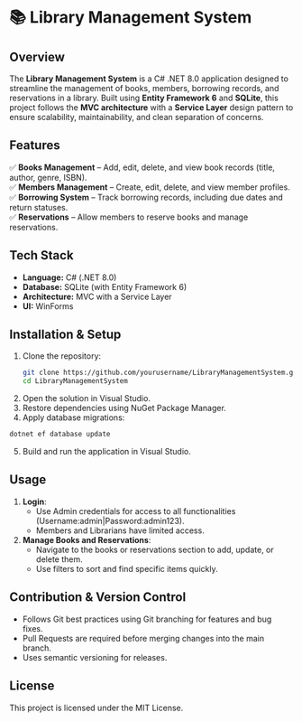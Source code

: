 # 📚 Library Management System  

## Overview  
The **Library Management System** is a C# .NET 8.0 application designed to streamline the management of books, members, borrowing records, and reservations in a library. Built using **Entity Framework 6** and **SQLite**, this project follows the **MVC architecture** with a **Service Layer** design pattern to ensure scalability, maintainability, and clean separation of concerns.  

## Features  
✅ **Books Management** – Add, edit, delete, and view book records (title, author, genre, ISBN).  
✅ **Members Management** – Create, edit, delete, and view member profiles.  
✅ **Borrowing System** – Track borrowing records, including due dates and return statuses.  
✅ **Reservations** – Allow members to reserve books and manage reservations.    

## Tech Stack  
- **Language:** C# (.NET 8.0)  
- **Database:** SQLite (with Entity Framework 6)  
- **Architecture:** MVC with a Service Layer  
- **UI:** WinForms  

## Installation & Setup  
1. Clone the repository:  
   ```sh
   git clone https://github.com/yourusername/LibraryManagementSystem.git
   cd LibraryManagementSystem
   ```
2. Open the solution in Visual Studio.
3. Restore dependencies using NuGet Package Manager.
4. Apply database migrations:
```sh
dotnet ef database update
```
5. Build and run the application in Visual Studio.

## Usage
1. **Login**:  
   - Use Admin credentials for access to all functionalities (Username:admin|Password:admin123).  
   - Members and Librarians have limited access.  
2. **Manage Books and Reservations**:  
   - Navigate to the books or reservations section to add, update, or delete them.  
   - Use filters to sort and find specific items quickly.   

## Contribution & Version Control
* Follows Git best practices using Git branching for features and bug fixes.
* Pull Requests are required before merging changes into the main branch.
* Uses semantic versioning for releases.

## License
This project is licensed under the MIT License.
